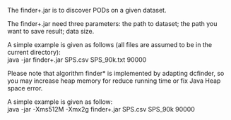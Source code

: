 The finder+.jar is to discover PODs on a given dataset.

The finder+.jar need three parameters: the path to dataset; the path you want to save result; data size.

A simple example is given as follows (all files are assumed to be in the current directory):  
java -jar finder+.jar SPS.csv SPS_90k.txt 90000

Please note that algorithm finder* is implemented by adapting dcfinder, so you may increase heap memory for reduce running time or fix Java Heap space error. 

A simple example is given as follow:  
java -jar -Xms512M -Xmx2g finder+.jar SPS.csv SPS_90k 90000
